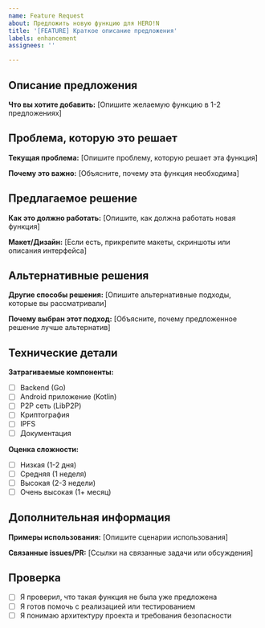 ```yaml
---
name: Feature Request
about: Предложить новую функцию для HERO!N
title: '[FEATURE] Краткое описание предложения'
labels: enhancement
assignees: ''

---
```


## Описание предложения

**Что вы хотите добавить:**
[Опишите желаемую функцию в 1-2 предложениях]

## Проблема, которую это решает

**Текущая проблема:**
[Опишите проблему, которую решает эта функция]

**Почему это важно:**
[Объясните, почему эта функция необходима]

## Предлагаемое решение

**Как это должно работать:**
[Опишите, как должна работать новая функция]

**Макет/Дизайн:**
[Если есть, прикрепите макеты, скриншоты или описания интерфейса]

## Альтернативные решения

**Другие способы решения:**
[Опишите альтернативные подходы, которые вы рассматривали]

**Почему выбран этот подход:**
[Объясните, почему предложенное решение лучше альтернатив]

## Технические детали

**Затрагиваемые компоненты:**
- [ ] Backend (Go)
- [ ] Android приложение (Kotlin)
- [ ] P2P сеть (LibP2P)
- [ ] Криптография
- [ ] IPFS
- [ ] Документация

**Оценка сложности:**
- [ ] Низкая (1-2 дня)
- [ ] Средняя (1 неделя)
- [ ] Высокая (2-3 недели)
- [ ] Очень высокая (1+ месяц)

## Дополнительная информация

**Примеры использования:**
[Опишите сценарии использования]

**Связанные issues/PR:**
[Ссылки на связанные задачи или обсуждения]

## Проверка

- [ ] Я проверил, что такая функция не была уже предложена
- [ ] Я готов помочь с реализацией или тестированием
- [ ] Я понимаю архитектуру проекта и требования безопасности
